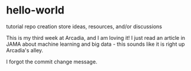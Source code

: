 # hello-world
tutorial repo creation store ideas, resources, and/or discussions

This is my third week at Arcadia, and I am loving it!
I just read an article in JAMA about machine learning and big data - this sounds like it is right up Arcadia's alley.

I forgot the commit change message.
